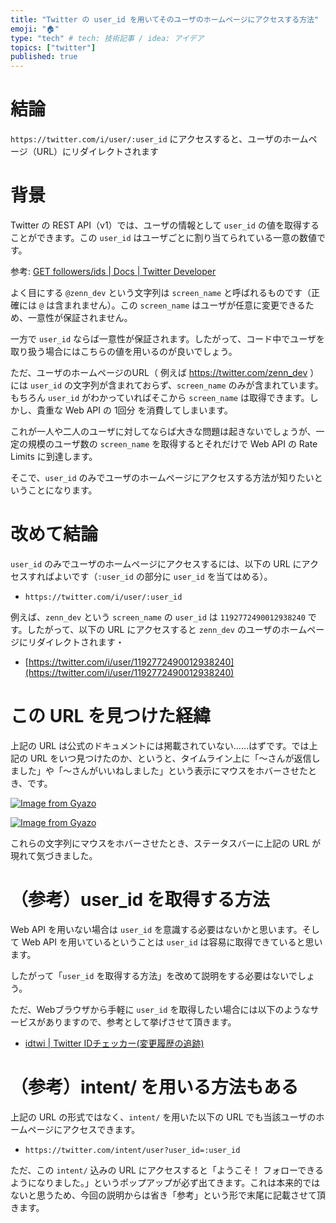```yaml
---
title: "Twitter の user_id を用いてそのユーザのホームページにアクセスする方法"
emoji: "🏠"
type: "tech" # tech: 技術記事 / idea: アイデア
topics: ["twitter"]
published: true
---
```


# 結論
`https://twitter.com/i/user/:user_id` にアクセスすると、ユーザのホームページ（URL）にリダイレクトされます

# 背景
Twitter の REST API（v1）では、ユーザの情報として `user_id` の値を取得することができます。この `user_id` はユーザごとに割り当てられている一意の数値です。

参考: [GET followers/ids | Docs | Twitter Developer](https://developer.twitter.com/en/docs/twitter-api/v1/accounts-and-users/follow-search-get-users/api-reference/get-followers-ids)

よく目にする `@zenn_dev` という文字列は `screen_name` と呼ばれるものです（正確には `@` は含まれません）。この `screen_name` はユーザが任意に変更できるため、一意性が保証されません。

一方で `user_id` ならば一意性が保証されます。したがって、コード中でユーザを取り扱う場合にはこちらの値を用いるのが良いでしょう。

ただ、ユーザのホームページのURL（ 例えば https://twitter.com/zenn_dev ）には `user_id` の文字列が含まれておらず、`screen_name` のみが含まれています。もちろん `user_id` がわかっていればそこから `screen_name` は取得できます。しかし、貴重な Web API の 1回分 を消費してしまいます。

これが一人や二人のユーザに対してならば大きな問題は起きないでしょうが、一定の規模のユーザ数の `screen_name` を取得するとそれだけで Web API の Rate Limits に到達します。

そこで、`user_id` のみでユーザのホームページにアクセスする方法が知りたいということになります。

# 改めて結論
`user_id` のみでユーザのホームページにアクセスするには、以下の URL にアクセスすればよいです（`:user_id` の部分に `user_id` を当てはめる）。

- `https://twitter.com/i/user/:user_id`

例えば、`zenn_dev` という `screen_name` の `user_id` は `1192772490012938240` です。したがって、以下の URL にアクセスすると `zenn_dev` のユーザのホームページにリダイレクトされます・

- [https://twitter.com/i/user/1192772490012938240](https://twitter.com/i/user/1192772490012938240)

# この URL を見つけた経緯
上記の URL は公式のドキュメントには掲載されていない……はずです。では上記の URL をいつ見つけたのか、というと、タイムライン上に「〜さんが返信しました」や「〜さんがいいねしました」という表示にマウスをホバーさせたとき、です。

[![Image from Gyazo](https://i.gyazo.com/fb3058be1985e870aa2fb2c119d4608e.png)](https://gyazo.com/fb3058be1985e870aa2fb2c119d4608e)

[![Image from Gyazo](https://i.gyazo.com/bfef81b3cabd69e06e17bea44c9e2cbf.png)](https://gyazo.com/bfef81b3cabd69e06e17bea44c9e2cbf)

これらの文字列にマウスをホバーさせたとき、ステータスバーに上記の URL が現れて気づきました。

# （参考）user_id を取得する方法
Web API を用いない場合は `user_id` を意識する必要はないかと思います。そして Web API を用いているということは `user_id` は容易に取得できていると思います。

したがって「`user_id` を取得する方法」を改めて説明をする必要はないでしょう。

ただ、Webブラウザから手軽に `user_id` を取得したい場合には以下のようなサービスがありますので、参考として挙げさせて頂きます。

- [idtwi | Twitter IDチェッカー(変更履歴の追跡)](https://idtwi.com/)

# （参考）intent/ を用いる方法もある
上記の URL の形式ではなく、`intent/` を用いた以下の URL でも当該ユーザのホームページにアクセスできます。

- `https://twitter.com/intent/user?user_id=:user_id`

ただ、この `intent/` 込みの URL にアクセスすると「ようこそ！ フォローできるようになりました。」というポップアップが必ず出てきます。これは本来的ではないと思うため、今回の説明からは省き「参考」という形で末尾に記載させて頂きます。

